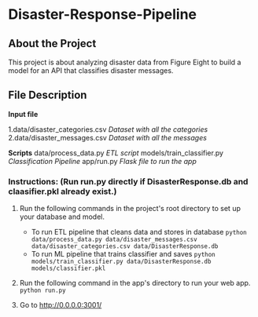 # Disaster-Response-Pipeline

## About the Project

This project is about analyzing disaster data from Figure Eight to build 
a model for an API that classifies disaster messages.

## File Description

<b>Input file</b>

1.data/disaster_categories.csv  <i>Dataset with all the categories</i>
2.data/disaster_messages.csv	<i>Dataset with all the messages</i>

<b>Scripts</b>
data/process_data.py		<i>ETL script</i>
models/train_classifier.py	<i>Classification Pipeline</i>
app/run.py			<i>Flask file to run the app</i>	


### Instructions: (Run run.py directly if DisasterResponse.db and claasifier.pkl already exist.)
1. Run the following commands in the project's root directory to set up your database and model.

    - To run ETL pipeline that cleans data and stores in database
        `python data/process_data.py data/disaster_messages.csv data/disaster_categories.csv data/DisasterResponse.db`
    - To run ML pipeline that trains classifier and saves
        `python models/train_classifier.py data/DisasterResponse.db models/classifier.pkl`

2. Run the following command in the app's directory to run your web app.
    `python run.py`

3. Go to http://0.0.0.0:3001/



